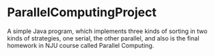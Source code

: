 # ParallelComputingProject

A simple Java program, which implements three kinds of sorting in two kinds of strategies, one serial, the other parallel, and also is the final homework in NJU course called Parallel Computing.
